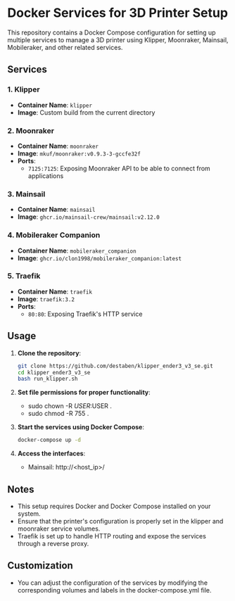 # Docker Services for 3D Printer Setup

This repository contains a Docker Compose configuration for setting up multiple services to manage a 3D printer using Klipper, Moonraker, Mainsail, Mobileraker, and other related services.

## Services

### 1. Klipper
- **Container Name**: `klipper`
- **Image**: Custom build from the current directory

### 2. Moonraker
- **Container Name**: `moonraker`
- **Image**: `mkuf/moonraker:v0.9.3-3-gccfe32f`
- **Ports**:
  - `7125:7125`: Exposing Moonraker API to be able to connect from applications

### 3. Mainsail
- **Container Name**: `mainsail`
- **Image**: `ghcr.io/mainsail-crew/mainsail:v2.12.0`

### 4. Mobileraker Companion
- **Container Name**: `mobileraker_companion`
- **Image**: `ghcr.io/clon1998/mobileraker_companion:latest`

### 5. Traefik
- **Container Name**: `traefik`
- **Image**: `traefik:3.2`
- **Ports**:
  - `80:80`: Exposing Traefik's HTTP service

## Usage

1. **Clone the repository**:
   ```bash
   git clone https://github.com/destaben/klipper_ender3_v3_se.git
   cd klipper_ender3_v3_se
   bash run_klipper.sh
   ```

2. **Set file permissions for proper functionality**:
   - sudo chown -R $USER:$USER .
   - sudo chmod -R 755 .

3. **Start the services using Docker Compose**:
   ```bash
   docker-compose up -d

4. **Access the interfaces**:
   - Mainsail: http://<host_ip>/

## Notes

- This setup requires Docker and Docker Compose installed on your system.
- Ensure that the printer's configuration is properly set in the klipper and moonraker service volumes.
- Traefik is set up to handle HTTP routing and expose the services through a reverse proxy.

## Customization

- You can adjust the configuration of the services by modifying the corresponding volumes and labels in the docker-compose.yml file.